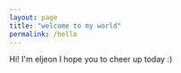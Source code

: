 ```yaml
---
layout: page
title: "welcome to my world"
permalink: /hello
---
```


Hi! I'm eljeon
I hope you to cheer up today :)
